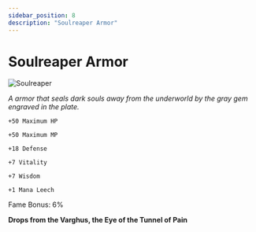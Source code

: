```yaml
---
sidebar_position: 8
description: "Soulreaper Armor"
---
```


# Soulreaper Armor

![Soulreaper](https://vwiki.valorserver.com/api/item/picture/soulreaper%20armor)

<i>A armor that seals dark souls away from the underworld by the gray gem engraved in the plate.</i>

    +50 Maximum HP
    
    +50 Maximum MP
    
    +18 Defense
    
    +7 Vitality
    
    +7 Wisdom
    
    +1 Mana Leech
    
Fame Bonus: 6%

**Drops from the Varghus, the Eye of the Tunnel of Pain**

